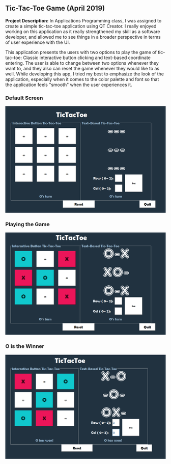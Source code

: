 ## Tic-Tac-Toe Game (April 2019)

**Project Description:** In Applications Programming class, I was assigned to create a simple tic-tac-toe application using QT Creator. I really enjoyed working on this application as it really strengthened my skill as a software developer, and allowed me to see things in a broader perspective in terms of user experience with the UI. 

This application presents the users with two options to play the game of tic-tac-toe: Classic interactive button clicking and text-based coordinate entering. The user is able to change between two options whenever they want to, and they also can reset the game whenever they would like to as well. While developing this app, I tried my best to emphasize the look of the application, especially when it comes to the color palette and font so that the application feels "smooth" when the user experiences it.

### Default Screen
<img src="images/tic_tac_toe_1.png?raw=true"/>

### Playing the Game
<img src="images/tic_tac_toe_2.png?raw=true"/>

### O is the Winner
<img src="images/tic_tac_toe_3.png?raw=true"/>
